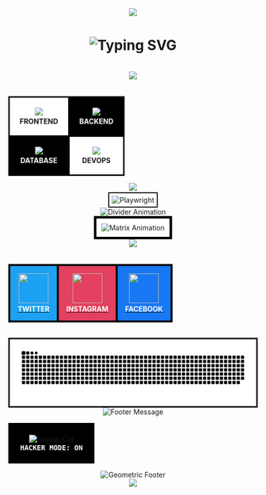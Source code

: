 <!-- ================= HEADER NEO-BRUTALISTA ================= -->
<div align="center">
  <img src="https://capsule-render.vercel.app/api?type=rect&color=000000&fontColor=ffffff&fontSize=32&text=DEVELOPER%20PORTFOLIO&fontAlignY=50&height=120" />
</div>

<h1 align="center">
  <img src="https://readme-typing-svg.demolab.com?font=JetBrains+Mono&weight=900&size=32&duration=2000&pause=1000&color=000000&center=true&vCenter=true&width=800&height=80&lines=人事部のが好き;トラックのに恋した;雰囲気を和らげるためのWXの小さな羽;FULL+STACK+DEVELOPER;CODE+×+DESIGN+×+INNOVATION" alt="Typing SVG" />
</h1>

<!-- ================= GEOMETRIC DIVIDER ================= -->
<div align="center">
  <img src="https://raw.githubusercontent.com/andreasbm/readme/master/assets/lines/rainbow.png" width="100%" height="3"/>
</div>

<!-- ================= BRUTALIST SKILLS SECTION ================= -->
<div align="center">
  <img src="https://capsule-render.vercel.app/api?type=rect&color=ffffff&fontColor=000000&fontSize=28&text=TECH%20STACK&fontAlignY=50&height=80&stroke=000000&strokeWidth=3" />
</div>

<br/>

<div align="center">
  <table>
    <tr>
      <td align="center" style="border: 3px solid #000; background: #fff; padding: 20px;">
        <img src="https://skillicons.dev/icons?i=java,python,js,ts,react&theme=light" />
        <br/><b>FRONTEND</b>
      </td>
      <td align="center" style="border: 3px solid #000; background: #000; color: #fff; padding: 20px;">
        <img src="https://skillicons.dev/icons?i=nodejs,nextjs,npm,yarn,astro&theme=dark" />
        <br/><b style="color: white;">BACKEND</b>
      </td>
    </tr>
    <tr>
      <td align="center" style="border: 3px solid #000; background: #000; color: #fff; padding: 20px;">
        <img src="https://skillicons.dev/icons?i=postgresql,mysql,mongodb,django,aws&theme=dark" />
        <br/><b style="color: white;">DATABASE</b>
      </td>
      <td align="center" style="border: 3px solid #000; background: #fff; padding: 20px;">
        <img src="https://skillicons.dev/icons?i=docker,linux,git,github,nginx&theme=light" />
        <br/><b>DEVOPS</b>
      </td>
    </tr>
  </table>
</div>

<div align="center">
  <img src="https://skillicons.dev/icons?i=html,css,tailwind,arduino,deno,vscode,postman,rust,debian,neovim" />
  <br/>
  <img src="https://playwright.dev/img/playwright-logo.svg" width="48" height="48" alt="Playwright" style="border: 2px solid #000; padding: 5px; background: white;"/>
</div>

<!-- ================= SWISS STYLE DIVIDER ================= -->
<div align="center">
  <img src="https://readme-typing-svg.demolab.com?font=JetBrains+Mono&weight=700&size=16&duration=3000&pause=500&color=000000&center=true&vCenter=true&width=600&lines=●●●●●●●●●●●●●●●●●●●●●●●●●●●●●●;▓▓▓▓▓▓▓▓▓▓▓▓▓▓▓▓▓▓▓▓▓▓▓▓▓▓▓▓▓▓;████████████████████████████████;■■■■■■■■■■■■■■■■■■■■■■■■■■■■■■■■" alt="Divider Animation" />
</div>

<!-- ================= MATRIX ANIMATION CON MARCO BRUTALISTA ================= -->
<div align="center">
  <div style="border: 5px solid #000; background: #fff; padding: 10px; display: inline-block;">
    <img src="https://i.makeagif.com/media/7-22-2021/wizqV-.gif" width="700" alt="Matrix Animation"/>
  </div>
</div>

<!-- ================= BRUTALIST CONNECT SECTION ================= -->
<div align="center">
  <img src="https://capsule-render.vercel.app/api?type=rect&color=000000&fontColor=ffffff&fontSize=24&text=CONNECT%20%2B%20COLLABORATE&fontAlignY=50&height=80" />
</div>

<br/>

<div align="center">
  <table>
    <tr>
      <td align="center" style="border: 4px solid #000; background: #1DA1F2; padding: 15px;">
        <a href="https://x.com/shuan_qi?t=-Mo7aaLZli9l-W1bvxlDKA&s=09" target="_blank">
          <img src="https://skillicons.dev/icons?i=twitter" width="60" height="60" />
          <br/><b style="color: white;">TWITTER</b>
        </a>
      </td>
      <td align="center" style="border: 4px solid #000; background: #E4405F; padding: 15px;">
        <a href="https://www.instagram.com/cesarberrnal_crz?igsh=MTEyb3kzdHVxYmlrNQ==" target="_blank">
          <img src="https://skillicons.dev/icons?i=instagram" width="60" height="60" />
          <br/><b style="color: white;">INSTAGRAM</b>
        </a>
      </td>
      <td align="center" style="border: 4px solid #000; background: #1877F2; padding: 15px;">
        <a href="https://www.facebook.com/share/1FqvLBk4Ws/" target="_blank">
          <img src="https://skillicons.dev/icons?i=facebook" width="60" height="60" />
          <br/><b style="color: white;">FACEBOOK</b>
        </a>
      </td>
    </tr>
  </table>
</div>

<!-- ================= ANIMATED CONTRIBUTION SNAKE ================= -->
<div align="center">
  <br/>
  <div style="border: 3px solid #000; background: #fff; padding: 15px; display: inline-block;">
    <img src="https://raw.githubusercontent.com/Platane/snk/output/github-contribution-grid-snake-dark.svg" alt="GitHub Snake Animation" />
  </div>
</div>

<!-- ================= BRUTALIST FOOTER ================= -->
<div align="center">
  <img src="https://readme-typing-svg.demolab.com?font=JetBrains+Mono&weight=900&size=18&duration=2500&pause=800&color=ffffff&backgroundColor=000000&center=true&vCenter=true&width=800&height=60&lines=BUILDING+THE+FUTURE+ONE+LINE+AT+A+TIME;THINK+DIFFERENT+●+CODE+DIFFERENT+●+BE+DIFFERENT" alt="Footer Message" />
</div>

<div align="center">
  <table>
    <tr>
      <td align="center" style="border: 4px solid #000; background: #000; padding: 20px;">
        <img src="https://media.giphy.com/media/j0HjChGV0J44KrrlGv/giphy.gif" width="200px" alt="Hacker Cat"/>
        <br/>
        <b style="color: white; font-family: monospace;">HACKER MODE: ON</b>
      </td>
    </tr>
  </table>
</div>

<!-- ================= GEOMETRIC FOOTER ================= -->
<div align="center">
  <img src="https://readme-typing-svg.demolab.com?font=JetBrains+Mono&weight=700&size=20&duration=4000&pause=1000&color=000000&center=true&vCenter=true&width=700&lines=◼◼◼+THANK+YOU+FOR+VISITING+◼◼◼;▓▓▓+LET'S+BUILD+SOMETHING+AMAZING+▓▓▓;███+HAPPY+CODING!+███" alt="Geometric Footer" />
</div>

<div align="center">
  <img src="https://capsule-render.vercel.app/api?type=rect&color=000000&height=50" />
</div>
